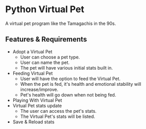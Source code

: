 # Python Virtual Pet
A virtual pet program like the Tamagachis in the 90s.

## Features & Requirements
* Adopt a Virtual Pet
    * User can choose a pet type.
    * User can name the pet.
    * The pet will have various initial stats built in.
* Feeding Virtual Pet
    * User will have the option to feed the Virtual Pet.
    * When the pet is fed, it's health and emotional stability will increase/improve.
    * Pet's health will go down when not being fed.
* Playing With Virtual Pet
* Virtual Pet stats update
    * The user can access the pet's stats.
    * The Virtual Pet's stats will be listed.
* Save & Reload stats